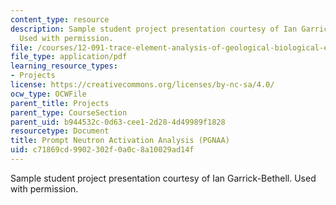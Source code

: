 ```yaml
---
content_type: resource
description: Sample student project presentation courtesy of Ian Garrick-Bethell.
  Used with permission.
file: /courses/12-091-trace-element-analysis-of-geological-biological-environmental-materials-by-neutron-activation-analysis-an-exposure-january-iap-2005/c71869cd9902302f0a0c8a10029ad14f_promptna.pdf
file_type: application/pdf
learning_resource_types:
- Projects
license: https://creativecommons.org/licenses/by-nc-sa/4.0/
ocw_type: OCWFile
parent_title: Projects
parent_type: CourseSection
parent_uid: b944532c-0d63-cee1-2d28-4d49989f1828
resourcetype: Document
title: Prompt Neutron Activation Analysis (PGNAA)
uid: c71869cd-9902-302f-0a0c-8a10029ad14f
---
```

Sample student project presentation courtesy of Ian Garrick-Bethell. Used with permission.